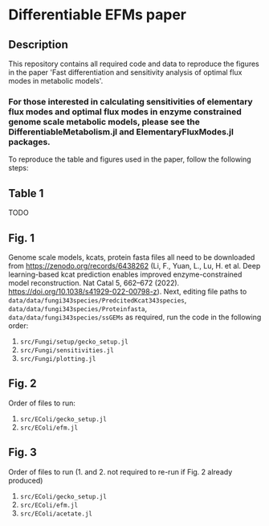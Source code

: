 # Differentiable EFMs paper

## Description

This repository contains all required code and data to reproduce the figures in the paper 'Fast differentiation and sensitivity analysis of optimal flux modes in metabolic models'. 

### For those interested in calculating sensitivities of elementary flux modes and optimal flux modes in enzyme constrained genome scale metabolic models, please see the DifferentiableMetabolism.jl and ElementaryFluxModes.jl packages.

To reproduce the table and figures used in the paper, follow the following steps:

## Table 1
TODO

## Fig. 1
Genome scale models, kcats, protein fasta files all need to be downloaded from https://zenodo.org/records/6438262 (Li, F., Yuan, L., Lu, H. et al. Deep learning-based kcat prediction enables improved enzyme-constrained model reconstruction. Nat Catal 5, 662–672 (2022). https://doi.org/10.1038/s41929-022-00798-z). Next, editing file paths to `data/data/fungi343species/PredcitedKcat343species`, `data/data/fungi343species/Proteinfasta`, `data/data/fungi343species/ssGEMs` as required, run the code in the following order:
1. `src/Fungi/setup/gecko_setup.jl`
2. `src/Fungi/sensitivities.jl`
3. `src/Fungi/plotting.jl`

## Fig. 2
Order of files to run:
1. `src/EColi/gecko_setup.jl`
2. `src/EColi/efm.jl`

## Fig. 3 
Order of files to run (1. and 2. not required to re-run if Fig. 2 already produced)
1. `src/EColi/gecko_setup.jl`
2. `src/EColi/efm.jl`
3. `src/EColi/acetate.jl`
